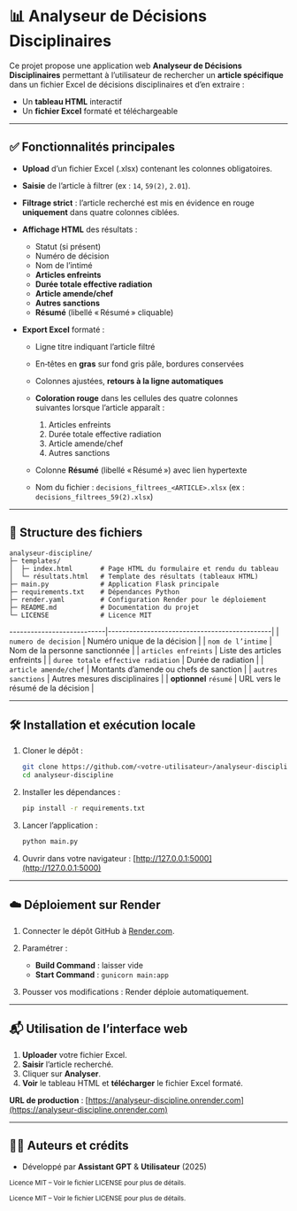 # 📊 Analyseur de Décisions Disciplinaires

Ce projet propose une application web **Analyseur de Décisions Disciplinaires** permettant à l’utilisateur de rechercher un **article spécifique** dans un fichier Excel de décisions disciplinaires et d’en extraire :

* Un **tableau HTML** interactif
* Un **fichier Excel** formaté et téléchargeable

---

## ✅ Fonctionnalités principales

* **Upload** d’un fichier Excel (.xlsx) contenant les colonnes obligatoires.
* **Saisie** de l’article à filtrer (ex : `14`, `59(2)`, `2.01`).
* **Filtrage strict** : l’article recherché est mis en évidence en rouge **uniquement** dans quatre colonnes ciblées.
* **Affichage HTML** des résultats :

  * Statut (si présent)
  * Numéro de décision
  * Nom de l’intimé
  * **Articles enfreints**
  * **Durée totale effective radiation**
  * **Article amende/chef**
  * **Autres sanctions**
  * **Résumé** (libellé « Résumé » cliquable)
* **Export Excel** formaté :

  * Ligne titre indiquant l’article filtré
  * En‑têtes en **gras** sur fond gris pâle, bordures conservées
  * Colonnes ajustées, **retours à la ligne automatiques**
  * **Coloration rouge** dans les cellules des quatre colonnes suivantes lorsque l’article apparaît :

    1. Articles enfreints
    2. Durée totale effective radiation
    3. Article amende/chef
    4. Autres sanctions
  * Colonne **Résumé** (libellé « Résumé ») avec lien hypertexte
  * Nom du fichier : `decisions_filtrees_<ARTICLE>.xlsx` (ex : `decisions_filtrees_59(2).xlsx`)

---

## 📁 Structure des fichiers

```
analyseur-discipline/
├─ templates/
│  ├─ index.html       # Page HTML du formulaire et rendu du tableau
│  └─ résultats.html   # Template des résultats (tableaux HTML)
├─ main.py             # Application Flask principale
├─ requirements.txt    # Dépendances Python
├─ render.yaml         # Configuration Render pour le déploiement
├─ README.md           # Documentation du projet
└─ LICENSE             # Licence MIT
```

\---------------------------|----------------------------------------------|
\| `numero de decision`      | Numéro unique de la décision                 |
\| `nom de l’intime`         | Nom de la personne sanctionnée               |
\| `articles enfreints`      | Liste des articles enfreints                 |
\| `duree totale effective radiation` | Durée de radiation                    |
\| `article amende/chef`     | Montants d’amende ou chefs de sanction       |
\| `autres sanctions`        | Autres mesures disciplinaires                |
\| **optionnel** `résumé`    | URL vers le résumé de la décision            |

---

## 🛠 Installation et exécution locale

1. Cloner le dépôt :

   ```bash
   git clone https://github.com/<votre-utilisateur>/analyseur-discipline.git
   cd analyseur-discipline
   ```
2. Installer les dépendances :

   ```bash
   pip install -r requirements.txt
   ```
3. Lancer l’application :

   ```bash
   python main.py
   ```
4. Ouvrir dans votre navigateur : [http://127.0.0.1:5000](http://127.0.0.1:5000)

---

## ☁️ Déploiement sur Render

1. Connecter le dépôt GitHub à [Render.com](https://render.com).
2. Paramétrer :

   * **Build Command** : laisser vide
   * **Start Command** : `gunicorn main:app`
3. Pousser vos modifications : Render déploie automatiquement.

---

## 📬 Utilisation de l’interface web

1. **Uploader** votre fichier Excel.
2. **Saisir** l’article recherché.
3. Cliquer sur **Analyser**.
4. **Voir** le tableau HTML et **télécharger** le fichier Excel formaté.

**URL de production** : [https://analyseur-discipline.onrender.com](https://analyseur-discipline.onrender.com)

---

## 🧑‍💻 Auteurs et crédits

* Développé par **Assistant GPT** & **Utilisateur** (2025)

<sub>Licence MIT – Voir le fichier LICENSE pour plus de détails.</sub>


<sub>Licence MIT – Voir le fichier LICENSE pour plus de détails.</sub>




